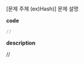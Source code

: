 <!--
파일 이름은 날짜-문제제목 (예시: 2021-03-21-완주하지못한선수.md)
-->

[문제 주제 (ex)Hash)] 문제 설명

**code**

```js
//
```

**description**

//
